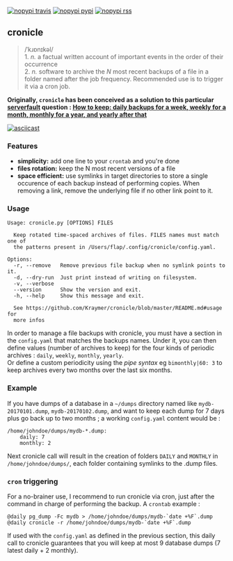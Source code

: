 [![nopypi travis](https://travis-ci.org/Kraymer/cronicle.svg?branch=master)](https://travis-ci.org/Kraymer/cronicle)
[![nopypi pypi](http://img.shields.io/pypi/v/cronicle.svg)](https://pypi.python.org/pypi/cronicle)
[![nopypi rss](https://img.shields.io/badge/rss-subscribe-orange.svg)](https://github.com/Kraymer/cronicle/releases.atom)

## cronicle

> /ˈkɹɒnɪkəl/  
>     1. *n.* a factual written account of important events in the order of their occurrence  
>     2. *n.* software to archive the *N* most recent backups of a file in a folder named after the job frequency. Recommended use is to trigger it via a cron job.

**Originally, `cronicle` has been conceived as a solution to this particular [serverfault](https://serverfault.com) question :   [How to keep: daily backups for a week, weekly for a month, monthly for a year, and yearly after that](https://serverfault.com/questions/575163/how-to-keep-daily-backups-for-a-week-weekly-for-a-month-monthly-for-a-year-a)**

[![asciicast](https://asciinema.org/a/155861.png)](https://asciinema.org/a/155861)

### Features

- **simplicity:** add one line to your `crontab` and you're done
- **files rotation:** keep the N most recent versions of a file
- **space efficient:** use symlinks in target directories to store a single occurence of each backup instead of performing copies. When removing a link, remove the underlying file if no other link point to it.

### Usage

    Usage: cronicle.py [OPTIONS] FILES    

      Keep rotated time-spaced archives of files. FILES names must match one of
      the patterns present in /Users/flap/.config/cronicle/config.yaml.    

    Options:
      -r, --remove   Remove previous file backup when no symlink points to it.
      -d, --dry-run  Just print instead of writing on filesystem.
      -v, --verbose
      --version      Show the version and exit.
      -h, --help     Show this message and exit.    

      See https://github.com/Kraymer/cronicle/blob/master/README.md#usage for
      more infos


In order to manage a file backups with cronicle, you must have a section
in the `config.yaml` that matches the backups names.
Under it, you can then define values (number of archives to keep) for the four kinds of periodic 
archives : `daily`, `weekly`, `monthly`, `yearly`.  
Or define a custom periodicity using the *pipe syntax* eg `bimonthly|60: 3` to keep archives every 
two months over the last six months.

### Example

If you have dumps of a database in a `~/dumps` directory named like `mydb-20170101.dump`, `mydb-20170102.dump`, and want to keep each dump for 7 days plus go back up to two months ; a working `config.yaml` content would be :

    /home/johndoe/dumps/mydb-*.dump:
        daily: 7
        monthly: 2

Next cronicle call will result in the creation of folders `DAILY` and `MONTHLY` in `/home/johndoe/dumps/`, each folder containing symlinks to the .dump files.

### `cron` triggering

For a no-brainer use, I recommend to run cronicle via cron, just after the command in charge of performing the backup. A `crontab` example :

    @daily pg_dump -Fc mydb > /home/johndoe/dumps/mydb-`date +%F`.dump
    @daily cronicle -r /home/johndoe/dumps/mydb-`date +%F`.dump

If used with the `config.yaml` as defined in the previous section, this daily call to cronicle guarantees that you will keep at most 9 database dumps (7 latest daily + 2 monthly).




